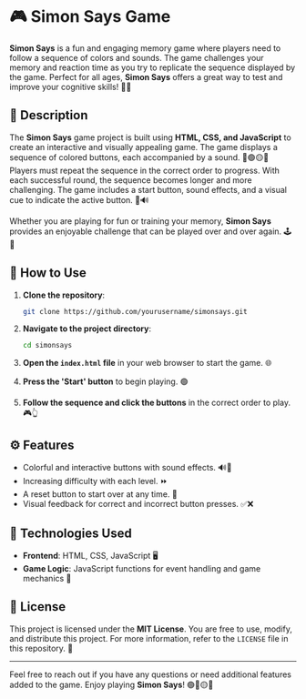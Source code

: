 

# 🎮 Simon Says Game

**Simon Says** is a fun and engaging memory game where players need to follow a sequence of colors and sounds. The game challenges your memory and reaction time as you try to replicate the sequence displayed by the game. Perfect for all ages, **Simon Says** offers a great way to test and improve your cognitive skills! 🧠✨

## 📜 Description

The **Simon Says** game project is built using **HTML, CSS, and JavaScript** to create an interactive and visually appealing game. The game displays a sequence of colored buttons, each accompanied by a sound. 🔴🟢🟡🔵 Players must repeat the sequence in the correct order to progress. With each successful round, the sequence becomes longer and more challenging. The game includes a start button, sound effects, and a visual cue to indicate the active button. 🎵🔊

Whether you are playing for fun or training your memory, **Simon Says** provides an enjoyable challenge that can be played over and over again. 🕹️💪

## 🚀 How to Use

1. **Clone the repository**:
   ```bash
   git clone https://github.com/yourusername/simonsays.git
   ```

2. **Navigate to the project directory**:
   ```bash
   cd simonsays
   ```

3. **Open the `index.html` file** in your web browser to start the game. 🌐

4. **Press the 'Start' button** to begin playing. 🟢

5. **Follow the sequence and click the buttons** in the correct order to play. 🎮👆

## ⚙️ Features

- Colorful and interactive buttons with sound effects. 🔊🌈
- Increasing difficulty with each level. ⏩
- A reset button to start over at any time. 🔄
- Visual feedback for correct and incorrect button presses. ✅❌

## 🎨 Technologies Used

- **Frontend**: HTML, CSS, JavaScript 🖥️
- **Game Logic**: JavaScript functions for event handling and game mechanics 🧩

## 📄 License

This project is licensed under the **MIT License**. You are free to use, modify, and distribute this project. For more information, refer to the `LICENSE` file in this repository. 📝

---

Feel free to reach out if you have any questions or need additional features added to the game. Enjoy playing **Simon Says**! 🟢🔴🟡🔵
